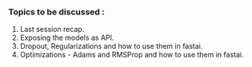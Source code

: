 
### Topics to be discussed : 
1. Last session recap.
2. Exposing the models as API.
3. Dropout, Regularizations and how to use them in fastai.
4. Optimizations - Adams and RMSProp and how to use them in fastai.